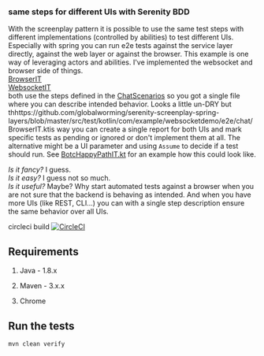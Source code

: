 ### same steps for different UIs with Serenity BDD

With the screenplay pattern it is possible to use the same test steps with different implementations (controlled by abilities) to test different UIs. Especially with spring you can run e2e tests against the service layer directly, against the web layer or against the browser.
This example is one way of leveraging actors and abilities.
I've implemented the websocket and browser side of things.  
[BrowserIT](https://github.com/globalworming/serenity-screenplay-spring-layers/blob/master/src/test/kotlin/com/example/websocketdemo/e2e/chat/BrowserIT.kt)  
[WebsocketIT](https://github.com/globalworming/serenity-screenplay-spring-layers/blob/master/src/test/kotlin/com/example/websocketdemo/e2e/chat/WebsocketIT.kt)  
both use the steps defined in the [ChatScenarios](src/test/kotlin/com/example/websocketdemo/chat/ChatScenarios.kt) so you got a single file where you can describe intended behavior. Looks a little un-DRY but thhttps://github.com/globalworming/serenity-screenplay-spring-layers/blob/master/src/test/kotlin/com/example/websocketdemo/e2e/chat/BrowserIT.ktis way you can create a single report for both UIs and mark specific tests as pending or ignored or don't implement them at all. The alternative might be a UI parameter and using `Assume` to decide if a test should run. See [BotcHappyPathIT.kt](https://github.com/globalworming/botc-e2e/blob/v0.1.1/src/test/kotlin/com/headissue/botc_unofficial/e2e/test/happy/BotcHappyPathIT.kt) for an example how this could look like.

_Is it fancy?_ I guess.  
_Is it easy?_ I guess not so much.   
_Is it useful?_ Maybe? Why start automated tests against a browser when you are not sure that the backend is behaving as intended. And when you have more UIs (like REST, CLI...) you can with a single step description ensure the same behavior over all UIs.


circleci build [![CircleCI](https://circleci.com/gh/globalworming/serenity-screenplay-spring-layers/tree/master.svg?style=svg)](https://circleci.com/gh/globalworming/serenity-screenplay-spring-layers/tree/master)

## Requirements

1. Java - 1.8.x

2. Maven - 3.x.x

3. Chrome


## Run the tests

```bash
mvn clean verify
```
